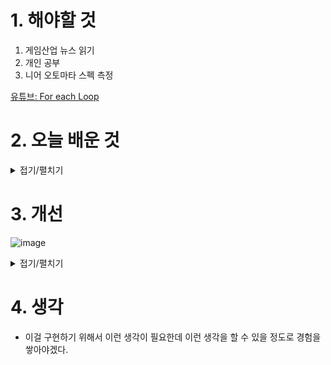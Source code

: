 
# 1. 해야할 것

1. 게임산업 뉴스 읽기 
2. 개인 공부  
3. 니어 오토마타 스펙 측정

[유튜브: For each Loop](https://www.youtube.com/watch?v=TCDlqJHEGXI)



# 2. 오늘 배운 것

<details>
<summary>접기/펼치기</summary>

## 니어 오토마타 스펙 측정
![길이](https://github.com/user-attachments/assets/da5ba862-0183-4748-bcad-f10c89f78fd9)

10m 달리기 측정



</details>




# 3. 개선
![image](https://github.com/user-attachments/assets/e9493ca1-af00-47d6-8eeb-c64bb4db0895)


<details>
<summary>접기/펼치기</summary>

### 틱이벤트를 통한 문 열기 방식 확인
  
![image](https://github.com/user-attachments/assets/0df2d40f-3dd9-485d-842d-ce15ad8b6a4d)

![image](https://github.com/user-attachments/assets/e84ce29b-271a-45b4-9a1f-b51212a198e1)

![image](https://github.com/user-attachments/assets/7db103df-9fb5-4fab-af45-8fb67c193fe2)

### 틱이벤트를 사용하지 않기 위해 개선
![image](https://github.com/user-attachments/assets/47d9c400-0337-45d4-8cdb-a4293ef8185d)
```
reverse for each loop를 사용했다.
그냥 for each loop를 사용하면 index를 지웠을때 아래에 있던 index 값이 한칸 올라와서
index를 두 개 지워야하는데 하나만 지우는 현상이 발생했기 때문이다.

reverse fore each loop를 사용하면 아래에서부터 삭제하면서 위로 올라가기 때문에
index 두개가 지워져도 index 값이 하나 올라가서 살아나는 불상사가 생기지 않는다.
```


</details>



# 4. 생각
- 이걸 구현하기 위해서 이런 생각이 필요한데 이런 생각을 할 수 있을 정도로 경험을 쌓아야겠다.

